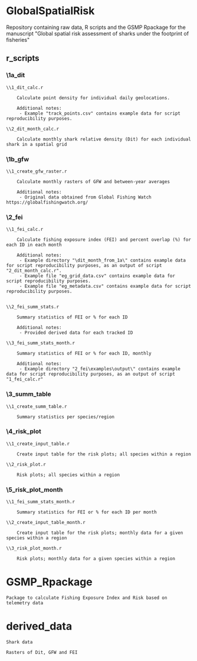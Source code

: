 # GlobalSpatialRisk
Repository containing raw data, R scripts and the GSMP Rpackage for the manuscript "Global spatial risk assessment of sharks under the footprint of fisheries"

## r_scripts

### \1a_dit

	\\1_dit_calc.r

		Calculate point density for individual daily geolocations.
		
		Additional notes:
		 - Example "track_points.csv" contains example data for script reproducibility purposes.

	\\2_dit_month_calc.r

		Calculate monthly shark relative density (Dit) for each individual shark in a spatial grid

### \1b_gfw

	\\1_create_gfw_raster.r

		Calculate monthly rasters of GFW and between-year averages
		
		Additional notes:
		 - Original data obtained from Global Fishing Watch https://globalfishingwatch.org/

### \2_fei

	\\1_fei_calc.r

		Calculate fishing exposure index (FEI) and percent overlap (%) for each ID in each month
		
		Additional notes:
		 - Example directory "\dit_month_from_1a\" contains example data for script reproducibility purposes, as an output of script "2_dit_month_calc.r".
		 - Example file "eg_grid_data.csv" contains example data for script reproducibility purposes.
		 - Example file "eg_metadata.csv" contains example data for script reproducibility purposes.


	\\2_fei_summ_stats.r

		Summary statistics of FEI or % for each ID
		
		Additional notes:
		 - Provided derived data for each tracked ID
		 
	\\3_fei_summ_stats_month.r

		Summary statistics of FEI or % for each ID, monthly
		
		Additional notes:
		 - Example directory "2_fei\examples\output\" contains example data for script reproducibility purposes, as an output of script "1_fei_calc.r"
		 

### \3_summ_table

	\\1_create_summ_table.r

		Summary statistics per species/region

### \4_risk_plot

	\\1_create_input_table.r

		Create input table for the risk plots; all species within a region

	\\2_risk_plot.r

		Risk plots; all species within a region

### \5_risk_plot_month

	\\1_fei_summ_stats_month.r

		Summary statistics for FEI or % for each ID per month

	\\2_create_input_table_month.r

		Create input table for the risk plots; monthly data for a given species within a region

	\\3_risk_plot_month.r

		Risk plots; monthly data for a given species within a region


# GSMP_Rpackage

	Package to calculate Fishing Exposure Index and Risk based on telemetry data
   

# derived_data

	Shark data

	Rasters of Dit, GFW and FEI
